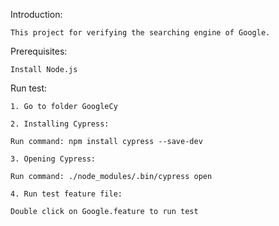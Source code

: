 Introduction:

    This project for verifying the searching engine of Google.

Prerequisites:

    Install Node.js

Run test:

    1. Go to folder GoogleCy

    2. Installing Cypress:

    Run command: npm install cypress --save-dev
    
    3. Opening Cypress:
    
    Run command: ./node_modules/.bin/cypress open

    4. Run test feature file:

    Double click on Google.feature to run test